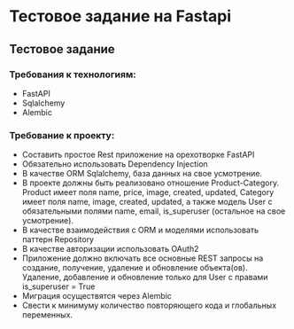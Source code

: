 # Тестовое задание на Fastapi
## Тестовое задание
### Требования к технологиям:
- FastAPI<br>
- Sqlalchemy<br>
- Alembic<br>
### Требование к проекту:
- Составить простое Rest приложение на орехотворке FastAPI<br>
- Обязательно использовать Dependency Injection<br>
- В качестве ORM Sqlalchemy, база данных на свое усмотрение.<br>
- В проекте должны быть реализовано отношение Product-Category. Product имеет поля name, price, image, created, updated, Category имеет поля name, image, created, updated, а также модель User с обязательными полями name, email, is_superuser (остальное на свое усмотрение).<br>
- В качестве взаимодействия с  ORM и моделями использовать паттерн Repository<br>
- В качестве авторизации использовать OAuth2<br>
- Приложение должно включать все основные REST запросы на создание, получение, удаление и обновление объекта(ов). Удаление, добавление и обновление только для User с правами is_superuser = True<br>
- Миграция осуществятся через Alembic<br>
- Свести к минимуму количество повторяющего кода и глобальных переменных.


